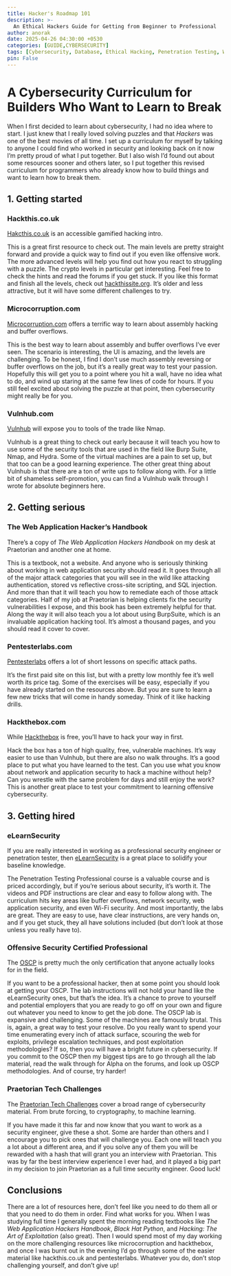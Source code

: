 ```yaml
--- 
title: Hacker's Roadmap 101
description: >-
  An Ethical Hackers Guide for Getting from Beginner to Professional
author: anorak
date: 2025-04-26 04:30:00 +0530
categories: [GUIDE,CYBERSECURITY]
tags: [Cybersecurity, Database, Ethical Hacking, Penetration Testing, Web Security, Learning Path, Certifications]
pin: False
---  
```

# A Cybersecurity Curriculum for Builders Who Want to Learn to Break

When I first decided to learn about cybersecurity, I had no idea where to start. I just knew that I really loved solving puzzles and that *Hackers* was one of the best movies of all time. I set up a curriculum for myself by talking to anyone I could find who worked in security and looking back on it now I’m pretty proud of what I put together. But I also wish I’d found out about some resources sooner and others later, so I put together this revised curriculum for programmers who already know how to build things and want to learn how to break them.

## 1. Getting started

### Hackthis.co.uk  
[Hakcthis.co.uk](https://hackthis.co.uk) is an accessible gamified hacking intro.

This is a great first resource to check out. The main levels are pretty straight forward and provide a quick way to find out if you even like offensive work. The more advanced levels will help you find out how you react to struggling with a puzzle. The crypto levels in particular get interesting. Feel free to check the hints and read the forums if you get stuck. If you like this format and finish all the levels, check out [hackthissite.org](https://hackthissite.org). It’s older and less attractive, but it will have some different challenges to try.

### Microcorruption.com  
[Microcorruption.com](https://microcorruption.com) offers a terrific way to learn about assembly hacking and buffer overflows.

This is the best way to learn about assembly and buffer overflows I’ve ever seen. The scenario is interesting, the UI is amazing, and the levels are challenging. To be honest, I find I don’t use much assembly reversing or buffer overflows on the job, but it’s a really great way to test your passion. Hopefully this will get you to a point where you hit a wall, have no idea what to do, and wind up staring at the same few lines of code for hours. If you still feel excited about solving the puzzle at that point, then cybersecurity might really be for you.

### Vulnhub.com  
[Vulnhub](https://vulnhub.com) will expose you to tools of the trade like Nmap.

Vulnhub is a great thing to check out early because it will teach you how to use some of the security tools that are used in the field like Burp Suite, Nmap, and Hydra. Some of the virtual machines are a pain to set up, but that too can be a good learning experience. The other great thing about Vulnhub is that there are a ton of write ups to follow along with. For a little bit of shameless self-promotion, you can find a Vulnhub walk through I wrote for absolute beginners here.

## 2. Getting serious

### The Web Application Hacker’s Handbook  
There’s a copy of *The Web Application Hackers Handbook* on my desk at Praetorian and another one at home.

This is a textbook, not a website. And anyone who is seriously thinking about working in web application security should read it. It goes through all of the major attack categories that you will see in the wild like attacking authentication, stored vs reflective cross-site scripting, and SQL injection. And more than that it will teach you how to remediate each of those attack categories. Half of my job at Praetorian is helping clients fix the security vulnerabilities I expose, and this book has been extremely helpful for that. Along the way it will also teach you a lot about using BurpSuite, which is an invaluable application hacking tool. It’s almost a thousand pages, and you should read it cover to cover.

### Pentesterlabs.com  
[Pentesterlabs](https://pentesterlab.com) offers a lot of short lessons on specific attack paths.

It’s the first paid site on this list, but with a pretty low monthly fee it’s well worth its price tag. Some of the exercises will be easy, especially if you have already started on the resources above. But you are sure to learn a few new tricks that will come in handy someday. Think of it like hacking drills.

### Hackthebox.com  
While [Hackthebox](https://hackthebox.com) is free, you’ll have to hack your way in first.

Hack the box has a ton of high quality, free, vulnerable machines. It’s way easier to use than Vulnhub, but there are also no walk throughs. It’s a good place to put what you have learned to the test. Can you use what you know about network and application security to hack a machine without help? Can you wrestle with the same problem for days and still enjoy the work? This is another great place to test your commitment to learning offensive cybersecurity.

## 3. Getting hired

### eLearnSecurity  
If you are really interested in working as a professional security engineer or penetration tester, then [eLearnSecurity](https://elearnsecurity.com) is a great place to solidify your baseline knowledge.

The Penetration Testing Professional course is a valuable course and is priced accordingly, but if you’re serious about security, it’s worth it. The videos and PDF instructions are clear and easy to follow along with. The curriculum hits key areas like buffer overflows, network security, web application security, and even Wi-Fi security. And most importantly, the labs are great. They are easy to use, have clear instructions, are very hands on, and if you get stuck, they all have solutions included (but don’t look at those unless you really have to).

### Offensive Security Certified Professional  
The [OSCP](https://www.offensive-security.com/pwk-oscp/) is pretty much the only certification that anyone actually looks for in the field.

If you want to be a professional hacker, then at some point you should look at getting your OSCP. The lab instructions will not hold your hand like the eLearnSecurity ones, but that’s the idea. It’s a chance to prove to yourself and potential employers that you are ready to go off on your own and figure out whatever you need to know to get the job done. The OSCP lab is expansive and challenging. Some of the machines are famously brutal. This is, again, a great way to test your resolve. Do you really want to spend your time enumerating every inch of attack surface, scouring the web for exploits, privilege escalation techniques, and post exploitation methodologies? If so, then you will have a bright future in cybersecurity. If you commit to the OSCP then my biggest tips are to go through all the lab material, read the walk through for Alpha on the forums, and look up OSCP methodologies. And of course, try harder!

### Praetorian Tech Challenges  
The [Praetorian Tech Challenges](https://www.praetorian.com) cover a broad range of cybersecurity material. From brute forcing, to cryptography, to machine learning.

If you have made it this far and now know that you want to work as a security engineer, give these a shot. Some are harder than others and I encourage you to pick ones that will challenge you. Each one will teach you a lot about a different area, and if you solve any of them you will be rewarded with a hash that will grant you an interview with Praetorian. This was by far the best interview experience I ever had, and it played a big part in my decision to join Praetorian as a full time security engineer. Good luck!

## Conclusions

There are a lot of resources here, don’t feel like you need to do them all or that you need to do them in order. Find what works for you. When I was studying full time I generally spent the morning reading textbooks like *The Web Application Hackers Handbook*, *Black Hat Python*, and *Hacking: The Art of Exploitation* (also great). Then I would spend most of my day working on the more challenging resources like microcorruption and hackthebox, and once I was burnt out in the evening I’d go through some of the easier material like hackthis.co.uk and pentesterlabs. Whatever you do, don’t stop challenging yourself, and don’t give up!
